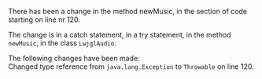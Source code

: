 There has been a change in the method newMusic, in the section of code starting on line nr 120.
  
The change is in a catch statement, in a try statement, in the method ```newMusic```, in the class ```LwjglAudio```.
  
The following changes have been made:  
Changed type reference from ```java.lang.Exception``` to ```Throwable``` on line 120.  
